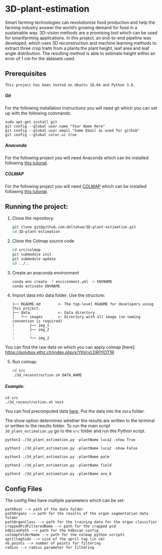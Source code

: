 # 3D-plant-estimation

Smart farming technologies can revolutionize food production and help the farming industry answer the world’s growing demand for food in a sustainable way. 3D-vision methods are a promising tool which can be used for smartfarming applications. In this project, an end-to-end pipeline was developed, which uses 3D reconstruction and machine learning methods to extract three crop traits from a plants:the plant height, leaf area and leaf angle distribution. The resulting method is able to estimate height within an error of 1 cm for the datasets used.

## Prerequisites

    This project has been tested on Ubuntu 18.04 and Python 3.8.

##### Git
For the following installation instructions you will need git which you can set up with the following commands:

    sudo apt-get install git
    git config --global user.name "Your Name Here"
    git config --global user.email "Same Email as used for github"
    git config --global color.ui true
    
##### Anaconda
For the following project you will need Anaconda which can be installed following [this tutorial](https://docs.anaconda.com/anaconda/install/linux/).

##### COLMAP
For the following project you will need [COLMAP](https://colmap.github.io/index.html) which can be installed following [this tutorial](https://colmap.github.io/install.html).

## Running the project:

1. Clone the repository:
    ```bash
    git clone git@github.com:deltahue/3D-plant-estimation.git
    cd 3D-plant-estimation
    ```

2. Clone the Colmap source code
    ```bash
    cd src/colmap
    git submodule init
    git submodule update
    cd ../..
    ```

3. Create an anaconda environment
    ```bash
    conda env create -f environment.yml -n ENVNAME
    conda activate ENVNAME
    ```

4. Import data into data folder. Use the structure:
    ```nohighlight
    ├── README.md        <- The top-level README for developers using this project.
    ├── data             <- Data directory
    │   └── images       <- Directory with all image (no naming convention is required)
    │       ├── img_1 
    :       ├── img_2 
    :       :   
    :       └── img_2 
    ```

You can find the raw data on which you can apply colmap [here]: https://polybox.ethz.ch/index.php/s/YbVrxLDRIYIOT1R

5. Run colmap:
    ```bash
    cd src
    ./3d_reconstruction.sh DATA_NAME
    ```
##### Example:
    cd src
    ./3d_reconstruction.sh test
    
You can find precomputed data 
[here](https://polybox.ethz.ch/index.php/s/wEiLS1izwR2D8DG).
Put the data into the `data` folder.

The show option determines whether the results are written to the terminal or written to the results folder.
To run the main script `3d_plant_estimation.py` go to the `src` folder and run the Python script.

`python3 ./3d_plant_estimation.py -plantName luca2 -show True`

`python3 ./3d_plant_estimation.py -plantName luca2 -show False`

`python3 ./3d_plant_estimation.py -plantName palm`

`python3 ./3d_plant_estimation.py -plantName field`

`python3 ./3d_plant_estimation.py -plantName avo_6`



    

## Config Files
The config files have multiple parameters which can be set:
```
pathRoot --> path of the data folder
pathOrgans --> path for the results of the organ segmentation data folder
pathOrganClass --> path for the training data for the organ classifier
croppedPcdFilteredName --> path for the cropped pcd
hdbscanPath --> path for the hdbscan config
colmapFolderName --> path for the colmap python scripts
apriltagSide --> size of the april tag (in cm)
nb_points --> number of points for filtering
radius --> radius parameter for filtering
```

